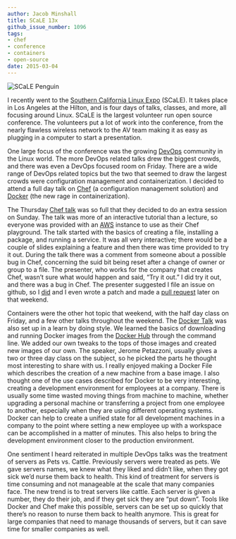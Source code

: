 ```yaml
---
author: Jacob Minshall
title: SCaLE 13x
github_issue_number: 1096
tags:
- chef
- conference
- containers
- open-source
date: 2015-03-04
---
```


<img alt="SCaLE Penguin" src="/blog/2015/03/scale-13x/image-0.png" title=""/>

I recently went to the [Southern California Linux Expo](http://www.socallinuxexpo.org) (SCaLE). It takes place in Los Angeles at the Hilton, and is four days of talks, classes, and more, all focusing around Linux. SCaLE is the largest volunteer run open source conference. The volunteers put a lot of work into the conference, from the nearly flawless wireless network to the AV team making it as easy as plugging in a computer to start a presentation.

One large focus of the conference was the growing [DevOps](https://en.wikipedia.org/wiki/DevOps) community in the Linux world. The more DevOps related talks drew the biggest crowds, and there was even a DevOps focused room on Friday. There are a wide range of DevOps related topics but the two that seemed to draw the largest crowds were configuration management and containerization. I decided to attend a full day talk on [Chef](https://www.chef.io/) (a configuration management solution) and [Docker](https://www.docker.com/) (the new rage in containerization).

The Thursday [Chef talk](http://www.socallinuxexpo.org/scale/13x/presentations/introduction-chef-testing-your-automation-code) was so full that they decided to do an extra session on Sunday. The talk was more of an interactive tutorial than a lecture, so everyone was provided with an [AWS](https://aws.amazon.com/) instance to use as their Chef playground. The talk started with the basics of creating a file, installing a package, and running a service. It was all very interactive; there would be a couple of slides explaining a feature and then there was time provided to try it out. During the talk there was a comment from someone about a possible bug in Chef, concerning the suid bit being reset after a change of owner or group to a file.  The presenter, who works for the company that creates Chef, wasn’t sure what would happen and said, “Try it out.” I did try it out, and there was a bug in Chef. The presenter suggested I file an issue on github, so I [did](https://github.com/chef/chef/issues/2951) and I even wrote a patch and made a [pull request](https://github.com/chef/chef/pull/2967) later on that weekend.

Containers were the other hot topic that weekend, with the half day class on Friday, and a few other talks throughout the weekend. The [Docker Talk](https://www.socallinuxexpo.org/scale/13x/presentations/introduction-docker-and-containers) was also set up in a learn by doing style. We learned the basics of downloading and running Docker images from the [Docker Hub](https://hub.docker.com/) through the command line. We added our own tweaks to the tops of those images and created new images of our own. The speaker, Jerome Petazzoni, usually gives a two or three day class on the subject, so he picked the parts he thought most interesting to share with us. I really enjoyed making a Docker File which describes the creation of a new machine from a base image. I also thought one of the use cases described for Docker to be very interesting, creating a development environment for employees at a company. There is usually some time wasted moving things from machine to machine, whether upgrading a personal machine or transferring a project from one employee to another, especially when they are using different operating systems. Docker can help to create a unified state for all development machines in a company to the point where setting a new employee up with a workspace can be accomplished in a matter of minutes. This also helps to bring the development environment closer to the production environment.

One sentiment I heard reiterated in multiple DevOps talks was the treatment of servers as Pets vs. Cattle. Previously servers were treated as pets. We gave servers names, we knew what they liked and didn’t like, when they got sick we’d nurse them back to health. This kind of treatment for servers is time consuming and not manageable at the scale that many companies face. The new trend is to treat servers like cattle. Each server is given a number, they do their job, and if they get sick they are “put down”. Tools like Docker and Chef make this possible, servers can be set up so quickly that there’s no reason to nurse them back to health anymore. This is great for large companies that need to manage thousands of servers, but it can save time for smaller companies as well.
